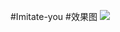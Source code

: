 #Imitate-you
#效果图
![](https://github.com/lxy254069025/Imitate-youku/blob/master/iosgif.gif?raw=true)
